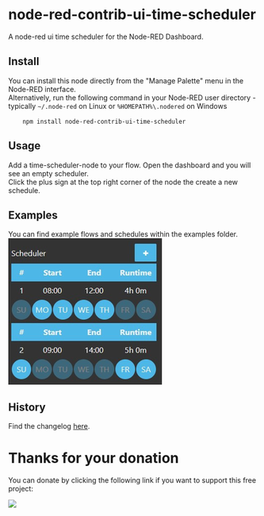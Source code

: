 # node-red-contrib-ui-time-scheduler
A node-red ui time scheduler for the Node-RED Dashboard.

Install
-----------

You can install this node directly from the "Manage Palette" menu in the Node-RED interface.  
Alternatively, run the following command in your Node-RED user directory - typically `~/.node-red` on Linux or `%HOMEPATH%\.nodered` on Windows

        npm install node-red-contrib-ui-time-scheduler

Usage
----------

Add a time-scheduler-node to your flow. Open the dashboard and you will see an empty scheduler.  
Click the plus sign at the top right corner of the node the create a new schedule.

Examples
----------

You can find example flows and schedules within the examples folder.  
![](/images/fe_demo1.jpg)

History
----------

Find the changelog [here](CHANGELOG.md).


# Thanks for your donation
You can donate by clicking the following link if you want to support this free project:

<a target="blank" href="https://www.paypal.me/fellinga"><img src="https://img.shields.io/badge/Donate-PayPal-blue.svg"/></a>